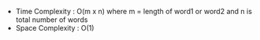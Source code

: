 * Time Complexity : O(m x n) where m = length of word1 or word2 and n is total number of words
* Space Complexity : O(1)